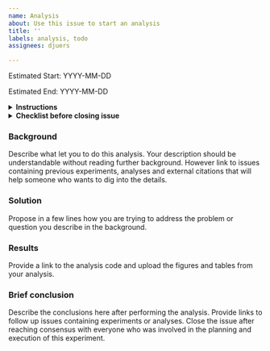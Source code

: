 ```yaml
---
name: Analysis
about: Use this issue to start an analysis
title: ''
labels: analysis, todo
assignees: djuers

---
```


Estimated Start: YYYY-MM-DD

Estimated End: YYYY-MM-DD

<details> 
  <summary> 
    <b>Instructions</b> 
  </summary>
  
- Finish `Background` and `Strategy` below before you start an analysis. 
- Provide an estimated start date and end date above. Usually, the start wil be when you open this issue and end date will be when you expect to close this issue. You can revise these dates if necessary. 
- Keep revising and adding to this top comment area so that it captures all critical points about this issue. 
- Use comments below to discuss any changes or points that are unclear.
- Assign `Projects` and `Assignees` on the side as appropriate so that it shows up correctly on the `Experiments` Projects page. 
- Assign an existing or new label (for eg. `todo` → `ongoing`).
- Delete all instruction placeholders below as you are writing.
- Write `Brief Conclusions` after you finish the analysis before closing the issue. 
- Go through the Checklist below before closing the issue.

</details>

<details> 
  <summary> 
    <b>Checklist before closing issue</b> 
  </summary>

- [ ] Have you committed all code to https://github.com/juerslab/lab_analysis_code/?
- [ ] Are all key results from your analyses shown below?
- [ ] Correct the assignee, change the label from `ongoing` to `successful`,`abandoned`,`paused`
- [ ] Remove from your Project Board and close this issue.
  
</details>

### Background 

Describe what let you to do this analysis. Your description should be understandable without reading further background. However link to issues containing previous experiments, analyses and external citations that will help someone who wants to dig into the details.

### Solution

Propose in a few lines how you are trying to address the problem or question you describe in the background.

### Results

Provide a link to the analysis code and upload the figures and tables from your analysis.

### Brief conclusion

Describe the conclusions here after performing the analysis. Provide links to follow up issues containing experiments or analyses. Close the issue after reaching consensus with everyone who was involved in the planning and execution of this experiment.
